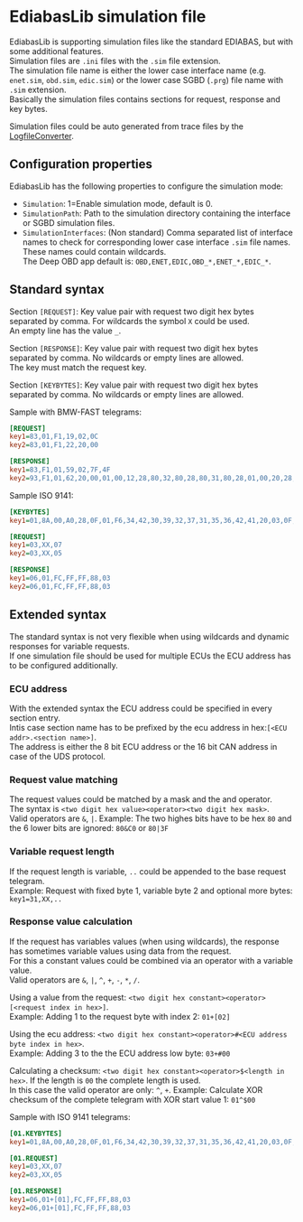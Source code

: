 # EdiabasLib simulation file
EdiabasLib is supporting simulation files like the standard EDIABAS, but with some additional features.  
Simulation files are `.ini` files with the `.sim` file extension.  
The simulation file name is either the lower case interface name (e.g. `enet.sim`, `obd.sim`, `edic.sim`) or the lower case SGBD (`.prg`) file name with `.sim` extension.  
Basically the simulation files contains sections for request, response and key bytes.

Simulation files could be auto generated from trace files by the [LogfileConverter](LogfileConverter_parameters.md).

## Configuration properties
EdiabasLib has the following properties to configure the simulation mode:
* `Simulation`: 1=Enable simulation mode, default is 0.
* `SimulationPath`: Path to the simulation directory containing the interface or SGBD simulation files.
* `SimulationInterfaces`: (Non standard) Comma separated list of interface names to check for corresponding lower case interface `.sim` file names. These names could contain wildcards.  
The Deep OBD app default is: `OBD,ENET,EDIC,OBD_*,ENET_*,EDIC_*`.

## Standard syntax
Section `[REQUEST]`:
Key value pair with request two digit hex bytes separated by comma. For wildcards the symbol `X` could be used.  
An empty line has the value `_`.

Section `[RESPONSE]`:
Key value pair with request two digit hex bytes separated by comma. No wildcards or empty lines are allowed.  
The key must match the request key.

Section `[KEYBYTES]`:
Key value pair with request two digit hex bytes separated by comma. No wildcards or empty lines are allowed.

Sample with BMW-FAST telegrams:
```ini
[REQUEST]
key1=83,01,F1,19,02,0C
key2=83,01,F1,22,20,00

[RESPONSE]
key1=83,F1,01,59,02,7F,4F
key2=93,F1,01,62,20,00,01,00,12,28,80,32,80,28,80,31,80,28,01,00,20,28,3E
```

Sample ISO 9141:
```ini
[KEYBYTES]
key1=01,8A,00,A0,28,0F,01,F6,34,42,30,39,32,37,31,35,36,42,41,20,03,0F,03,F6,41,47,35,20,30,31,4C,20,34,2E,32,6C,03,0F,05,F6,35,56,20,20,52,64,57,20,31,32,31,34,03,08,07,F6,00,00,02,09,15,03,03,09,09,03

[REQUEST]
key1=03,XX,07
key2=03,XX,05

[RESPONSE]
key1=06,01,FC,FF,FF,88,03
key2=06,01,FC,FF,FF,88,03
```

## Extended syntax
The standard syntax is not very flexible when using wildcards and dynamic responses for variable requests.  
If one simulation file should be used for multiple ECUs the ECU address has to be configured additionally.  

### ECU address
With the extended syntax the ECU address could be specified in every section entry.  
Intis case section name has to be prefixed by the ecu address in hex:`[<ECU addr>.<section name>]`.  
The address is either the 8 bit ECU address or the 16 bit CAN address in case of the UDS protocol.

### Request value matching
The request values could be matched by a mask and the and operator.  
The syntax is `<two digit hex value><operator><two digit hex mask>`.  
Valid operators are `&`, `|`.
Example: The two highes bits have to be hex `80` and the 6 lower bits are ignored: `80&C0` or `80|3F`

### Variable request length
If the request length is variable, `..` could be appended to the base request telegram.  
Example: Request with fixed byte 1, variable byte 2 and optional more bytes: `key1=31,XX,..`

### Response value calculation
If the request has variables values (when using wildcards), the response has sometimes variable values using data from the request.  
For this a constant values could be combined via an operator with a variable value.  
Valid operators are `&`, `|`, `^`, `+`, `-`, `*`, `/`.

Using a value from the request: `<two digit hex constant><operator>[<request index in hex>]`.  
Example: Adding 1 to the request byte with index 2: `01+[02]`

Using the ecu address: `<two digit hex constant><operator>#<ECU address byte index in hex>`.  
Example: Adding 3 to the the ECU address low byte: `03+#00`

Calculating a checksum: `<two digit hex constant><operator>$<length in hex>`. If the length is `00` the complete length is used.  
In this case the valid operator are only: `^`, `+`.
Example: Calculate XOR checksum of the complete telegram with XOR start value 1: `01^$00`

Sample with ISO 9141 telegrams:
```ini
[01.KEYBYTES]
key1=01,8A,00,A0,28,0F,01,F6,34,42,30,39,32,37,31,35,36,42,41,20,03,0F,03,F6,41,47,35,20,30,31,4C,20,34,2E,32,6C,03,0F,05,F6,35,56,20,20,52,64,57,20,31,32,31,34,03,08,07,F6,00,00,02,09,15,03,03,09,09,03

[01.REQUEST]
key1=03,XX,07
key2=03,XX,05

[01.RESPONSE]
key1=06,01+[01],FC,FF,FF,88,03
key2=06,01+[01],FC,FF,FF,88,03
```
